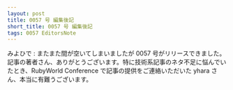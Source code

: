 ```yaml
---
layout: post
title: 0057 号 編集後記
short_title: 0057 号 編集後記
tags: 0057 EditorsNote
---
```


みよひで
: またまた間が空いてしまいましたが 0057 号がリリースできました。記事の著者さん、ありがとうございます。特に技術系記事のネタ不足に悩んでいたとき、RubyWorld Conference で記事の提供をご連絡いただいた yhara さん、本当に有難うございます。

